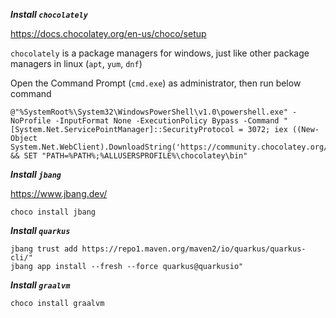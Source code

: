 ***Install `chocolately`***

https://docs.chocolatey.org/en-us/choco/setup

`chocolately` is a package managers for windows, just like other package managers in linux (`apt`, `yum`, `dnf`)

Open the Command Prompt (`cmd.exe`) as administrator, then run below command

```
@"%SystemRoot%\System32\WindowsPowerShell\v1.0\powershell.exe" -NoProfile -InputFormat None -ExecutionPolicy Bypass -Command "[System.Net.ServicePointManager]::SecurityProtocol = 3072; iex ((New-Object System.Net.WebClient).DownloadString('https://community.chocolatey.org/install.ps1'))" && SET "PATH=%PATH%;%ALLUSERSPROFILE%\chocolatey\bin"
```

***Install `jbang`***

https://www.jbang.dev/

```
choco install jbang
```

***Install `quarkus`***

```
jbang trust add https://repo1.maven.org/maven2/io/quarkus/quarkus-cli/"
jbang app install --fresh --force quarkus@quarkusio"
```


***Install `graalvm`***

```
choco install graalvm
```
